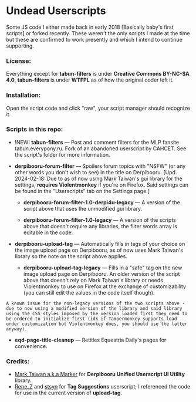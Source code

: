 # Undead Userscripts
Some JS code I either made back in early 2018 [Basically baby's first scripts] or forked recently. These weren't the only scripts I made at the time but these are confirmed to work presently and which I intend to continue supporting.

### License:
Everything except for **tabun-filters** is under **Creative Commons BY-NC-SA 4.0**, **tabun-filters** is under **WTFPL** as of how the original coder left it.

### Installation:
Open the script code and click "raw", your script manager should recognize it.

### Scripts in this repo:

- !NEW! **tabun-filters** — Post and comment filters for the MLP fansite tabun.everypony.ru. Fork of an abandoned userscript by CAHCET. See the script's folder for more information.

- **derpibooru-forum-filter** — Spoilers forum topics with "NSFW" (or any other words you don't wish to see) in the title on Derpibooru. [Upd. 2024-02-18: Due to as of now using Mark Taiwan's gui library for the settings, __requires Violentmonkey__ if you're on Firefox. Said settings can be found in the "Userscripts" tab on the Settings page.]

  - **derpibooru-forum-filter-1.0-derpi4u-legacy** — A version of the script above that uses the unmodified gui library.

  - **derpibooru-forum-filter-1.0-legacy** — A version of the scripts above that doesn't require any libraries, the filter words array is editable in the code.

- **derpibooru-upload-tag** — Automatically fills in tags of your choice on the image upload page on Derpibooru, as of now uses Mark Taiwan's library so the note on the script above applies.

  - **derpibooru-upload-tag-legacy** — Fills in a "safe" tag on the new image upload page on Derpibooru. An older version of the script above that doesn't rely on Mark Taiwan's library or needs Violentmonkey to use on Firefox at the exchange of customizability (you can still edit the values in the code itself though).

`A known issue for the non-legacy versions of the two scripts above - due to now using a modified version of the library and said library using the CSS styles imposed by the version loaded first they need to be ordered to initialize first (idk if Tampermonkey supports load order customization but Violentmonkey does, you should use the latter anyway).`

- **eqd-page-title-cleanup** — Retitles Equestria Daily's pages for convenience.

### Credits:

- [Mark Taiwan a.k.a Marker](https://github.com/marktaiwan) for **Derpibooru Unified Userscript UI Utility** library.
- [Rene_Z](https://github.com/ReneZeidler) and [stsyn](https://github.com/stsyn) for **Tag Suggestions** userscript; I referenced the code for use in the current version of **upload-tag**.
